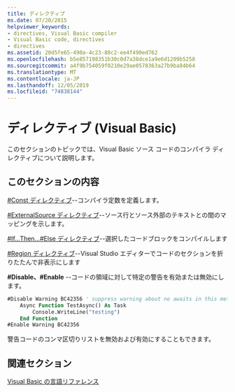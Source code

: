 ```yaml
---
title: ディレクティブ
ms.date: 07/20/2015
helpviewer_keywords:
- directives, Visual Basic compiler
- Visual Basic code, directives
- directives
ms.assetid: 20d5fe65-490a-4c23-88c2-ee4f490ed762
ms.openlocfilehash: b5e857198351b30c0d7a38dce1a9e6d1209b5258
ms.sourcegitcommit: a4f9b754059f0210e29ae0578363a27b9ba84b64
ms.translationtype: MT
ms.contentlocale: ja-JP
ms.lasthandoff: 12/05/2019
ms.locfileid: "74838144"
---
```

# <a name="directives-visual-basic"></a>ディレクティブ (Visual Basic)

このセクションのトピックでは、Visual Basic ソース コードのコンパイラ ディレクティブについて説明します。  
  
## <a name="in-this-section"></a>このセクションの内容  

 [#Const ディレクティブ](../../../visual-basic/language-reference/directives/const-directive.md)--コンパイラ定数を定義します。  
  
 [#ExternalSource ディレクティブ](../../../visual-basic/language-reference/directives/externalsource-directive.md)--ソース行とソース外部のテキストとの間のマッピングを示します。  
  
 [#If...Then...#Else ディレクティブ](../../../visual-basic/language-reference/directives/if-then-else-directives.md)--選択したコードブロックをコンパイルします  
  
 [#Region ディレクティブ](../../../visual-basic/language-reference/directives/region-directive.md)--Visual Studio エディターでコードのセクションを折りたたんで非表示にします  
  
 **#Disable、#Enable** --コードの領域に対して特定の警告を有効または無効にします。  
  
```vb  
#Disable Warning BC42356 ' suppress warning about no awaits in this method  
    Async Function TestAsync() As Task  
        Console.WriteLine("testing")  
    End Function  
#Enable Warning BC42356  
```  
  
 警告コードのコンマ区切りリストを無効および有効にすることもできます。  
  
## <a name="related-sections"></a>関連セクション  

 [Visual Basic の言語リファレンス](../../../visual-basic/language-reference/index.md)  
  